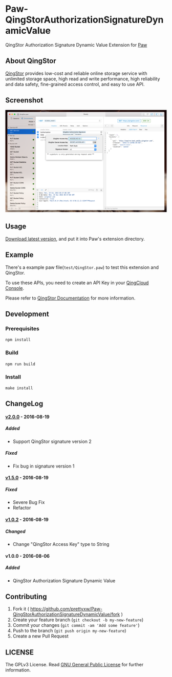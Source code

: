 # Paw-QingStorAuthorizationSignatureDynamicValue
QingStor Authorization Signature Dynamic Value Extension for [Paw](https://paw.cloud)

## About QingStor

[QingStor](https://docs.qingcloud.com/guide/object_storage.html) provides low-cost and reliable online storage service with unlimited storage space, high read and write performance, high reliability and data safety, fine-grained access control, and easy to use API.

## Screenshot

![Version 2.0.0](screenshots/version_2.0.0.png)

## Usage

[Download latest version](https://github.com/prettyxw/Paw-QingStorAuthorizationSignatureDynamicValue/releases), and put it into Paw's extension directory.

## Example

There's a example paw file(`test/QingStor.paw`) to test this extension and QingStor.

To use these APIs, you need to create an API Key in your [QingCloud Console](https://console.qingcloud.com/access_keys/).

Please refer to [QingStor Documentation](https://docs.qingcloud.com/qingstor/api/index.html)  for more information.

## Development

### Prerequisites

``` shell
npm install
```

### Build

``` shell
npm run build
```

### Install

``` shell
make install
```

## ChangeLog

#### [v2.0.0] - 2016-08-19
##### Added
- Support QingStor signature version 2
##### Fixed
- Fix bug in signature version 1 

#### [v1.5.0] - 2016-08-19
##### Fixed
- Severe Bug Fix
- Refactor

#### [v1.0.2] - 2016-08-19
##### Changed
- Change "QingStor Access Key" type to String

#### v1.0.0 - 2016-08-06
##### Added
- QingStor Authorization Signature Dynamic Value

## Contributing

1. Fork it ( https://github.com/prettyxw/Paw-QingStorAuthorizationSignatureDynamicValue/fork )
2. Create your feature branch (`git checkout -b my-new-feature`)
3. Commit your changes (`git commit -am 'Add some feature'`)
4. Push to the branch (`git push origin my-new-feature`)
5. Create a new Pull Request


## LICENSE

The GPLv3 License. Read [GNU General Public License](https://www.gnu.org/licenses/gpl-3.0.en.html) for further information.

[v2.0.0]: https://github.com/prettyxw/Paw-QingStorAuthorizationSignatureDynamicValue/compare/v1.5.0...v2.0.0
[v1.5.0]: https://github.com/prettyxw/Paw-QingStorAuthorizationSignatureDynamicValue/compare/v1.0.2...v1.5.0
[v1.0.2]: https://github.com/prettyxw/Paw-QingStorAuthorizationSignatureDynamicValue/compare/v1.0.0...v1.0.2
